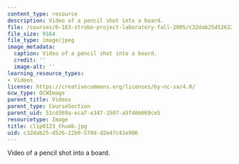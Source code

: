 ```yaml
---
content_type: resource
description: Video of a pencil shot into a board.
file: /courses/6-163-strobe-project-laboratory-fall-2005/c32dab25d52622b0578dd2e47c41e986_clip0123_thumb.jpg
file_size: 9164
file_type: image/jpeg
image_metadata:
  caption: Video of a pencil shot into a board.
  credit: ''
  image-alt: ''
learning_resource_types:
- Videos
license: https://creativecommons.org/licenses/by-nc-sa/4.0/
ocw_type: OCWImage
parent_title: Videos
parent_type: CourseSection
parent_uid: 51cd369a-eca7-e347-1507-a5f406669ce5
resourcetype: Image
title: clip0123_thumb.jpg
uid: c32dab25-d526-22b0-578d-d2e47c41e986
---
```

Video of a pencil shot into a board.